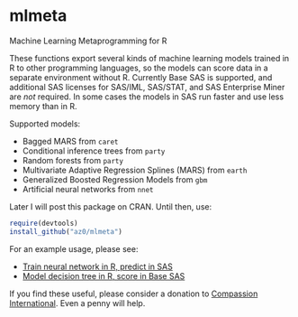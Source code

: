 mlmeta
======

Machine Learning Metaprogramming for R

These functions export several kinds of machine learning models trained in R to other programming languages, so the models can score data in a separate environment without R.  Currently Base SAS is supported, and additional SAS licenses for SAS/IML, SAS/STAT, and SAS Enterprise Miner are *not* required.  In some cases the models in SAS run faster and use less memory than in R.

Supported models:
* Bagged MARS from `caret`
* Conditional inference trees from `party`
* Random forests from `party`
* Multivariate Adaptive Regression Splines (MARS) from `earth`
* Generalized Boosted Regression Models from `gbm`
* Artificial neural networks from `nnet`

Later I will post this package on CRAN.  Until then, use:
````r
require(devtools)
install_github("az0/mlmeta")
````

For an example usage, please see:
* [Train neural network in R, predict in SAS](http://heuristically.wordpress.com/2011/11/11/train-neural-network-in-r-predict-in-sas/)
* [Model decision tree in R, score in Base SAS](http://heuristically.wordpress.com/2011/10/11/model-decision-tree-in-r-score-in-sas/)

If you find these useful, please consider a donation to [Compassion International](http://www.compassion.com/donate-to-charity.htm?referer=131808). Even a penny will help.
